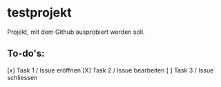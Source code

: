 # testprojekt
Projekt, mit dem Github ausprobiert werden soll.

## To-do's:
[x] Task 1 / Issue eröffnen
[X] Task 2 / Issue bearbeiten
[ ] Task 3 / Issue schliessen
